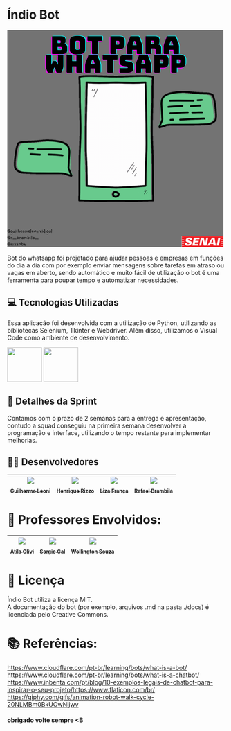 # Índio Bot

<img src="./Bot%20para%20wahtsapp.png">

Bot do whatsapp foi projetado para ajudar pessoas e empresas em funções do dia a dia com por exemplo enviar mensagens sobre tarefas em atraso ou vagas em aberto, sendo automático e muito fácil de utilização o bot é uma ferramenta para poupar tempo e automatizar necessidades.

## :computer: Tecnologias Utilizadas
          
Essa aplicação foi desenvolvida com a utilização de Python, utilizando as bibliotecas Selenium, Tkinter e Webdriver. Além disso, utilizamos o Visual Code como ambiente de desenvolvimento.

<img src="https://cdn.jsdelivr.net/gh/devicons/devicon/icons/python/python-original-wordmark.svg" width="80" height="80"/> <img src="https://cdn.jsdelivr.net/gh/devicons/devicon/icons/vscode/vscode-original.svg" width="80" height="80" />

## :hammer: Detalhes da Sprint

Contamos com o prazo de 2 semanas para a entrega e apresentação, contudo a squad conseguiu na primeira semana desenvolver a programação e interface, utilizando o tempo restante para implementar melhorias.

## :girl::boy: Desenvolvedores
| [<img src="https://avatars.githubusercontent.com/u/98746859?v=4" width=115><br><sub>Guilherme Leoni</sub>](https://github.com/GuiLeoni) |  [<img src="https://avatars.githubusercontent.com/u/106483768?v=4" width=115><br><sub>Henrique Rizzo</sub>](https://github.com/HenriqueBRizzo) |  [<img src="https://avatars.githubusercontent.com/u/101880116?v=4" width=115><br><sub>Liza França</sub>](https://github.com/LiihDev) |  [<img src="https://avatars.githubusercontent.com/u/93653130?v=4" width=115><br><sub>Rafael Brambila</sub>](https://github.com/RafaelBrambila) |
| :---: | :---: | :---: | :---: |

# :older_man: Professores Envolvidos:
| [<img src="https://avatars.githubusercontent.com/u/37378451?v=4" width=115><br><sub>Atila Olivi</sub>](https://github.com/profatila) |  [<img src="https://avatars.githubusercontent.com/u/87538806?v=4" width=115><br><sub>Sergio Gal</sub>](https://github.com/professor-sergio) |  [<img src="https://avatars.githubusercontent.com/u/114497832?v=4" width=115><br><sub>Wellington Souza</sub>](https://github.com/wltsouza) 
| :---: | :---: | :---: |

# :wrench: Licença
Índio Bot utiliza a licença MIT.<br>
A documentação do bot (por exemplo, arquivos .md na pasta ./docs) é licenciada pelo Creative Commons.

# :books: Referências:
https://www.cloudflare.com/pt-br/learning/bots/what-is-a-bot/​
https://www.cloudflare.com/pt-br/learning/bots/what-is-a-chatbot/​
https://www.inbenta.com/pt/blog/10-exemplos-legais-de-chatbot-para-inspirar-o-seu-projeto/​
https://www.flaticon.com/br/​
https://giphy.com/gifs/animation-robot-walk-cycle-20NLMBm0BkUOwNljwv​


#### obrigado volte sempre <B
